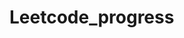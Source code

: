 # Leetcode_progress
<!-- // how to solve leetcode problems?

1. to understand the problem
2. diagram it and explain every single step
3. pseudo code your coding steps
4. code it out based on the psuedo code -->

